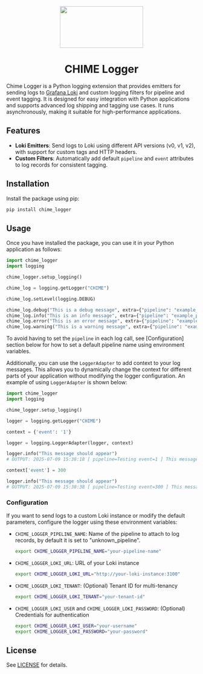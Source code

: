 <div align="center">
    <img src="./static/CHIME_Logger_Logo.png" width="220", height="110">
</div>

<h1 align="center">CHIME Logger</h1>

Chime Logger is a Python logging extension that provides emitters for sending logs to [Grafana Loki](https://grafana.com/oss/loki/) and custom logging filters for pipeline and event tagging. It is designed for easy integration with Python applications and supports advanced log shipping and tagging use cases. It runs asynchronously, making it suitable for high-performance applications.

## Features

- **Loki Emitters**: Send logs to Loki using different API versions (v0, v1, v2), with support for custom tags and HTTP headers.
- **Custom Filters**: Automatically add default `pipeline` and `event` attributes to log records for consistent tagging.

## Installation

Install the package using pip:

```bash
pip install chime_logger
```

## Usage

Once you have installed the package, you can use it in your Python application as follows:

```python
import chime_logger
import logging

chime_logger.setup_logging()

chime_log = logging.getLogger("CHIME")

chime_log.setLevel(logging.DEBUG)

chime_log.debug("This is a debug message", extra={"pipeline": "example_pipeline", "event": "example_event"})
chime_log.info("This is an info message", extra={"pipeline": "example_pipeline", "event": "example_event"})
chime_log.error("This is an error message", extra={"pipeline": "example_pipeline", "event": "example_event"})
chime_log.warning("This is a warning message", extra={"pipeline": "example_pipeline", "event": "example_event"})
```

To avoid having to set the `pipeline` in each log call, see [Configuration] section below for how to set a default pipeline name using environment variables.

Additionally, you can use the `LoggerAdapter` to add context to your log messages. This allows you to dynamically change the context for different parts of your application without modifying the logger configuration. An example of using `LoggerAdapter` is shown below:

```python
import chime_logger
import logging

chime_logger.setup_logging()

logger = logging.getLogger("CHIME")

context = {'event': '1'}

logger = logging.LoggerAdapter(logger, context)

logger.info("This message should appear")
# OUTPUT: 2025-07-09 15:38:18 [ pipeline=Testing event=1 ] This message should appear

context['event'] = 300

logger.info("This message should appear")
# OUTPUT: 2025-07-09 15:38:38 [ pipeline=Testing event=300 ] This message should appear
```

### Configuration

If you want to send logs to a custom Loki instance or modify the default parameters, configure the logger using these environment variables:

- `CHIME_LOGGER_PIPELINE_NAME`: Name of the pipeline to attach to log records, by default it is set to "unknown_pipeline".
  ```bash
  export CHIME_LOGGER_PIPELINE_NAME="your-pipeline-name"
  ```
- `CHIME_LOGGER_LOKI_URL`: URL of your Loki instance
  ```bash
  export CHIME_LOGGER_LOKI_URL="http://your-loki-instance:3100"
  ```
- `CHIME_LOGGER_LOKI_TENANT`: (Optional) Tenant ID for multi-tenancy
  ```bash
  export CHIME_LOGGER_LOKI_TENANT="your-tenant-id"
  ```
- `CHIME_LOGGER_LOKI_USER` and `CHIME_LOGGER_LOKI_PASSWORD`: (Optional) Credentials for authentication
  ```bash
  export CHIME_LOGGER_LOKI_USER="your-username"
  export CHIME_LOGGER_LOKI_PASSWORD="your-password"
  ```

## License

See [LICENSE](LICENSE) for details.
